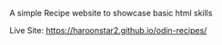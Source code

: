 A simple Recipe website to showcase basic html skills

Live Site: https://haroonstar2.github.io/odin-recipes/
